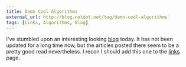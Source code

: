 ```yaml
---
title: Damn Cool Algorithms
external_url: http://blog.notdot.net/tag/damn-cool-algorithms
tags: [Links, Algorithms, Blog]
---
```

I've stumbled upon an interesting looking [blog](http://blog.notdot.net/) today. It has not been
updated for a long time now, but the articles posted there seem to be a pretty good read nevertheless.
I recon I should add this one to the [links](links) page.
